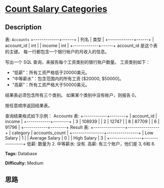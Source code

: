# [Count Salary Categories][title]

## Description

表: `Accounts`
            +-------------+------+    | 列名        | 类型  |    +-------------+------+    | account_id  | int  |    | income      | int  |    +-------------+------+    account_id 是这个表的主键。    每一行都包含一个银行帐户的月收入的信息。    

写出一个 SQL 查询，来报告每个工资类别的银行账户数量。 工资类别如下：

  * “低薪”：所有工资严格低于20000美元。
  * “中等薪水”：包含范围内的所有工资 [$20000, $50000]。
  * “高薪”：所有工资严格大于50000美元。

结果表必须包含所有三个类别。 如果某个类别中没有帐户，则报告 0。

按任意顺序返回结果表。

查询结果格式如下示例：
            Accounts 表:    +------------+--------+    | account_id | income |    +------------+--------+    | 3          | 108939 |    | 2          | 12747  |    | 8          | 87709  |    | 6          | 91796  |    +------------+--------+        Result 表:    +----------------+----------------+    | category       | accounts_count |    +----------------+----------------+    | Low Salary     | 1              |    | Average Salary | 0              |    | High Salary    | 3              |    +----------------+----------------+        低薪: 数量为 2.    中等薪水: 没有.    高薪: 有三个账户，他们是 3, 6和 8.    


**Tags:** Database

**Difficulty:** Medium

## 思路

[title]: https://leetcode-cn.com/problems/count-salary-categories
